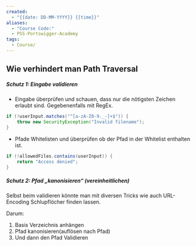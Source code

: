 ```yaml
---
created:
  - "{{date: DD-MM-YYYY}} {{time}}"
aliases:
  - "Course Code:"
  - PSS-Portswigger-Academy
tags:
  - Course/
---
```

## Wie verhindert man Path Traversal


##### Schutz 1: **Eingabe validieren**
- Eingabe überprüfen und schauen, dass nur die nötigsten Zeichen erlaubt sind. Gegebenenfalls mit RegEx.
```java
if (!userInput.matches("^[a-zA-Z0-9._-]+$")) {
    throw new SecurityException("Invalid filename");
}
```
- Pfade Whitelisten und überprüfen ob der Pfad in der Whitelist enthalten ist.
```java
if (!allowedFiles.contains(userInput)) {
    return "Access denied";
}
```


##### Schutz 2: **Pfad „kanonisieren“ (vereinheitlichen)**
Selbst beim validieren könnte man mit diversen Tricks wie auch URL-Encoding Schlupflöcher finden lassen. 

Darum:
1. Basis Verzeichnis anhängen
2. Pfad kanonisieren(auflösen nach Pfad)
3. Und dann den Pfad Validieren